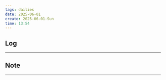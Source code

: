 ```yaml
---
tags: dailies  
date: 2025-06-01
create: 2025-06-01-Sun
time: 13:54
---
```

## Log
---


## Note
---

